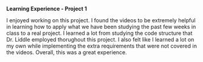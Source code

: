 **Learning Experience - Project 1**

I enjoyed working on this project. I found the videos to be extremely helpful in learning how to apply what we have been studying the past few weeks in class to a real project. I learned a lot from studying the code structure that Dr. Liddle employed thorughout this project. I also felt like I learned a lot on my own while implementing the extra requirements that were not covered in the videos. Overall, this was a great experience. 